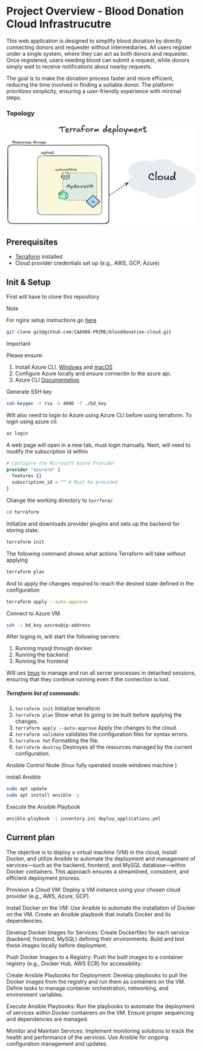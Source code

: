 # Project Overview - Blood Donation Cloud Infrastrucutre
This web application is designed to simplify blood donation by directly connecting donors and requester without intermediaries. All users register under a single system, where they can act as both donors and requester. Once registered, users needing blood can submit a request, while donors simply wait to receive notifications about nearby requests.

The goal is to make the donation process faster and more efficient, reducing the time involved in finding a suitable donor. The platform prioritizes simplicity, ensuring a user-friendly experience with minimal steps.

### Topology
![](https://github.com/CAA900-PRIME/blooddonation-cloud/blob/main/terraform/topology.jpg)

## Prerequisites
- [Terraform](https://www.terraform.io/downloads.html) installed
- Cloud provider credentials set up (e.g., AWS, GCP, Azure)

## Init & Setup

First will have to clone this repository

>[!NOTE]
>For nginx setup instructions go [here](https://github.com/CAA900-PRIME/blooddonation-cloud/tree/main/nginx)

```bash
git clone git@github.com:CAA900-PRIME/blooddonation-cloud.git
```

>[!IMPORTANT]
>Please ensure:
>1. Install Azure CLI. [Windows](https://learn.microsoft.com/en-us/cli/azure/install-azure-cli-windows?pivots=winget) and [macOS](https://learn.microsoft.com/en-us/cli/azure/install-azure-cli-macos)
>2. Configure Azure locally and ensure connectin to the azure api.
>3. Azure CLI [Documentation](https://learn.microsoft.com/en-us/cli/azure/)

Generate SSH key 
```bash
ssh-keygen -t rsa -b 4096 -f ./bd_key
```

Will also need to login to Azure using Azure CLI before using terraform. To login using azure cli:

```bash
az login
```

A web page will open in a new tab, must login manually. Next, will need to modify the subscription id within 

```terraform 
# Configure the Microsoft Azure Provider
provider "azurerm" {
  features {}
  subscription_id = "" # Must be provided
}
```

Change the working directory to `terrform/` 

```bash
cd terraform
```

Initialize and downloads provider plugins and sets up the backend for storing state.

```bash
terraform init
```

The following command shows what actions Terraform will take without applying

```bash
terraform plan
```

And to apply the changes required to reach the desired state defined in the configuration

```bash
terraform apply --auto-approve
```
Connect to Azure VM

```bash
ssh -i bd_key azureu@ip-address
```

After loging in, will start the following servers:
1. Running mysql through docker.
2. Running the backend
3. Running the frontend

Will ues [tmux](https://github.com/tmux/tmux/wiki) to manage and run all server processes in detached sessions, ensuring that they continue running even if the connection is lost.

##### Terraform list of commands:
1. `terraform init` Initialize terraform
2. `terraform plan` Show what its going to be built before applying the changes.
3. `terraform apply --auto-approve` Apply the changes to the cloud.
4. `terraform validate` validates the configuration files for syntax errors.
5. `terraform fmt` Formatting the file.
6. `terraform destroy` Destroyes all the resources managed by the current configuration.


Ansible Control Node (linux fully operated inside windows machine )

install Ansible 

```bash
sudo apt update
sudo apt install ansible -y
```

Execute the Ansible Playbook

```bash
ansible-playbook -i inventory.ini deploy_applications.yml
```

## Current plan

The objective is to deploy a virtual machine (VM) in the cloud, install Docker, and utilize Ansible to automate the deployment and management of services—such as the backend, frontend, and MySQL database—within Docker containers. This approach ensures a streamlined, consistent, and efficient deployment process.


Provision a Cloud VM:
Deploy a VM instance using your chosen cloud provider (e.g., AWS, Azure, GCP).

Install Docker on the VM:
Use Ansible to automate the installation of Docker on the VM.
Create an Ansible playbook that installs Docker and its dependencies.

Develop Docker Images for Services:
Create Dockerfiles for each service (backend, frontend, MySQL) defining their environments.
Build and test these images locally before deployment.

Push Docker Images to a Registry:
Push the built images to a container registry (e.g., Docker Hub, AWS ECR) for accessibility.

Create Ansible Playbooks for Deployment:
Develop playbooks to pull the Docker images from the registry and run them as containers on the VM.
Define tasks to manage container orchestration, networking, and environment variables.

Execute Ansible Playbooks:
Run the playbooks to automate the deployment of services within Docker containers on the VM.
Ensure proper sequencing and dependencies are managed.

Monitor and Maintain Services:
Implement monitoring solutions to track the health and performance of the services.
Use Ansible for ongoing configuration management and updates.
